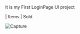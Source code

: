 It is my First LoginPage UI project



| Items    | Sold

![Capture](https://user-images.githubusercontent.com/79637722/145005951-0888419e-db59-4ab1-b788-2ccda2dfd690.PNG)

